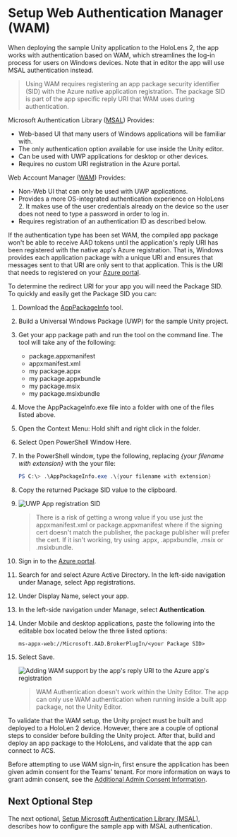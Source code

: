 # Setup Web Authentication Manager (WAM)
When deploying the sample Unity application to the HoloLens 2, the app works with authentication based on WAM, which streamlines the log-in process for users on Windows devices. Note that in editor the app will use MSAL authentication instead.

> Using WAM requires registering an app package security identifier (SID) with the Azure native application registration. The package SID is part of the app specific reply URI that WAM uses during authentication.

Microsoft Authentication Library ([MSAL](https://docs.microsoft.com/azure/active-directory/develop/msal-overview)) Provides:
* Web-based UI that many users of Windows applications will be familiar with.
* The only authentication option available for use inside the Unity editor.
* Can be used with UWP applications for desktop or other devices.
* Requires no custom URI registration in the Azure portal.

Web Account Manager ([WAM](https://docs.microsoft.com/windows/uwp/security/web-account-manager)) Provides:
* Non-Web UI that can only be used with UWP applications.
* Provides a more OS-integrated authentication experience on HoloLens 2. It makes use of the user credentials already on the device so the user does not need to type a password in order to log in.
* Requires registration of an authentication ID as described below.

If the authentication type has been set WAM, the compiled app package won't be able to receive AAD tokens until the application's reply URI has been registered with the native app's Azure registration. That is, Windows provides each application package with a unique URI and ensures that messages sent to that URI are only sent to that application. This is the URI that needs to registered on your [Azure portal](https://portal.azure.com).

To determine the redirect URI for your app you will need the Package SID. To quickly and easily get the Package SID you can:

1. Download the [AppPackageInfo](https://github.com/najadojo/AppPackageInfo/releases) tool.
   
2. Build a Universal Windows Package (UWP) for the sample Unity project.

3. Get your app package path and run the tool on the command line. The tool will take any of the following:
   * package.appxmanifest
   * appxmanifest.xml
   * my package.appx
   * my package.appxbundle
   * my package.msix
   * my package.msixbundle

4. Move the AppPackageInfo.exe file into a folder with one of the files listed above.
   
5. Open the Context Menu: Hold shift and right click in the folder.
   
6. Select Open PowerShell Window Here.
   
7. In the PowerShell window, type the following, replacing *{your filename with extension}* with the your file: 

    ```PowerShell
    PS C:\> .\AppPackageInfo.exe .\{your filename with extension}
    ```
8. Copy the returned Package SID value to the clipboard.
9. 
   ![UWP App registration SID](./images/image-505-wam-auth-sid-sample.png)

    > There is a risk of getting a wrong value if you use just the appxmanifest.xml or package.appxmanifest where if the signing cert doesn't match the publisher, the package publisher will prefer the cert. If it isn't working, try using .appx, .appxbundle, .msix or .msixbundle.

10. Sign in to the [Azure portal](https://portal.azure.com).
   
11. Search for and select Azure Active Directory. In the left-side navigation under Manage, select App registrations.
   
12. Under Display Name, select your app.
    
13. In the left-side navigation under Manage, select **Authentication**.
    
14. Under Mobile and desktop applications, paste the following into the editable box located below the three listed options:
    
    ```
    ms-appx-web://Microsoft.AAD.BrokerPlugIn/<your Package SID>
    ```

15. Select Save.    

    <img src="./images/image-506-wam-auth-app-reg.png" alt="Adding WAM support by the app's reply URI to the Azure app's registration" style="max-height: 300px" />

    > WAM Authentication doesn't work within the Unity Editor. The app can only use WAM authentication when running inside a built app package, not the Unity Editor.

To validate that the WAM setup, the Unity project must be built and deployed to a HoloLen 2 device. However, there are a couple of optional steps to consider before building the Unity project. After that, build and deploy an app package to the HoloLens, and validate that the app can connect to ACS.

Before attempting to use WAM sign-in, first ensure the application has been given admin consent for the Teams' tenant. For more information on ways to grant admin consent, see the [Additional Admin Consent Information](unity-sample-app-setup-4.md#additional-admin-consent-information).

## Next Optional Step
The next optional, [Setup Microsoft Authentication Library (MSAL)](./unity-sample-app-setup-3.md#setup-microsoft-authentication-library-msal), describes how to configure the sample app with MSAL authentication. 